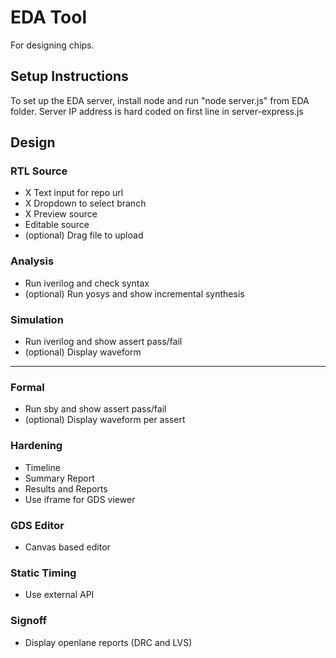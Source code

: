 

# EDA Tool

For designing chips.

## Setup Instructions

To set up the EDA server, install node and run "node server.js" from EDA folder.
Server IP address is hard coded on first line in server-express.js

## Design

### RTL Source
- X Text input for repo url
- X Dropdown to select branch
- X Preview source
- Editable source
- (optional) Drag file to upload

### Analysis
- Run iverilog and check syntax
- (optional) Run yosys and show incremental synthesis

### Simulation
- Run iverilog and show assert pass/fail
- (optional) Display waveform

---

### Formal
- Run sby and show assert pass/fail
- (optional) Display waveform per assert

### Hardening
- Timeline
- Summary Report
- Results and Reports
- Use iframe for GDS viewer

### GDS Editor
- Canvas based editor

### Static Timing
- Use external API

### Signoff
- Display openlane reports (DRC and LVS)

